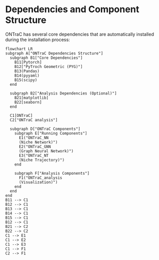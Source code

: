 # Dependencies and Component Structure

ONTraC has several core dependencies that are automatically installed during the installation process:

```{mermaid}
flowchart LR
subgraph A["ONTraC Dependencies Structure"]
  subgraph B1["Core Dependencies"]
    B11[Pytorch]
    B12["PyTroch Geometric (PYG)"]
    B13(Pandas)
    B14(pyyaml)
    B15(scipy)
  end

  subgraph B2["Analysis Dependencies (Optional)"]
    B21[matplotlib]
    B22[seaborn]
  end

  C1[ONTraC]
  C2["ONTraC analysis"]

  subgraph D["ONTraC Components"]
    subgraph E["Running Components"]
      E1("ONTraC_NN
      (Niche Network)")
      E2("ONTraC_GNN
      (Graph Neural Network)")
      E3("ONTraC_NT
      (Niche Trajectory)")
    end

    subgraph F["Analysis Components"]
      F1("ONTraC_analysis
      (Visualization)")
    end
  end
end
B11 --> C1
B12 --> C1
B13 --> C1
B14 --> C1
B15 --> C1
B12 --> C1
B21 --> C2
B22 --> C2
C1 --> E1
C1 --> E2
C1 --> E3
C1 --> F1
C2 --> F1
```

